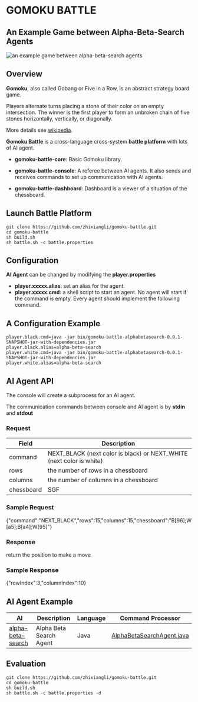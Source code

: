 # GOMOKU BATTLE

## An Example Game between Alpha-Beta-Search Agents
<!---
{"command":"NEXT_WHITE","rows":15,"columns":15,"chessboard":"B[76];W[65];B[55];W[66];B[67];W[58];B[74];W[75];B[57];W[64];B[53];W[54];B[63];W[85];B[95];W[86];B[87];W[97];B[a8];W[43];B[47];W[77];B[46];W[32];B[21];W[37];B[48];W[45];B[4a];W[49];B[35];W[24];B[79];W[68];B[44];W[62];B[26];W[17];B[52];W[99];B[88];W[98];B[9a];W[89];B[41];W[30];B[11];W[31];B[33];W[22];B[16];W[36];B[18];W[7a];B[6b];W[5b];B[29];W[1a];B[3a];W[a7];B[b6];W[5c];B[5a];W[2a];B[4b];W[07];B[3c];W[69];B[3b];W[8b];B[9c];W[3d];B[94];W[83];B[84];W[b7];B[38];W[39];B[c7];W[a4];B[a5];W[d8];B[96];W[b4];B[8d];W[ab];B[d6];W[c6];B[28];W[08];B[93];W[92];B[9e];W[7c];B[2d];W[1e];B[25];W[27];B[9b];W[9d];B[1d];W[2c];B[4e];W[09];B[4c];W[4d];B[a9];W[b8];B[0a];W[a2];B[b2];W[c9];B[a3];W[ba];B[e7];W[bb];B[b9];W[eb];B[da];W[cb];B[db];W[82];B[72];W[06];B[05];W[ca];B[d0];W[c1];B[8e];W[cc];B[6e]"}
-->
![an example game between alpha-beta-search agents](https://github.com/zhixiangli/gomoku-battle/blob/master/example-game.gif)

## Overview
**Gomoku**, also called Gobang or Five in a Row, is an abstract strategy board game.

Players alternate turns placing a stone of their color on an empty intersection. The winner is the first player to form an unbroken chain of five stones horizontally, vertically, or diagonally.

More details see [wikipedia](https://en.wikipedia.org/wiki/Gomoku).

**Gomoku Battle** is a cross-language cross-system **battle platform** with lots of AI agent.

+ **gomoku-battle-core**: Basic Gomoku library.

+ **gomoku-battle-console**: A referee between AI agents. It also sends and receives commands to set up communication with AI agents.

+ **gomoku-battle-dashboard**: Dashboard is a viewer of a situation of the chessboard.

## Launch Battle Platform
```
git clone https://github.com/zhixiangli/gomoku-battle.git
cd gomoku-battle
sh build.sh
sh battle.sh -c battle.properties
```

## Configuration
**AI Agent** can be changed by modifying the **player.properties**

+ **player.xxxxx.alias**: set an alias for the agent.
+ **player.xxxxx.cmd**: a shell script to start an agent. No agent will start if the command is empty. Every agent should implement the following command.

## A Configuration Example
```
player.black.cmd=java -jar bin/gomoku-battle-alphabetasearch-0.0.1-SNAPSHOT-jar-with-dependencies.jar
player.black.alias=alpha-beta-search
player.white.cmd=java -jar bin/gomoku-battle-alphabetasearch-0.0.1-SNAPSHOT-jar-with-dependencies.jar
player.white.alias=alpha-beta-search
```

## AI Agent API
The console will create a subprocess for an AI agent.

The communication commands between console and AI agent is by **stdin** and **stdout**

### Request
Field | Description
------|------------
command | NEXT\_BLACK (next color is black) or NEXT\_WHITE (next color is white)
rows | the number of rows in a chessboard
columns | the number of columns in a chessboard
chessboard | SGF

### Sample Request
{"command":"NEXT_BLACK","rows":15,"columns":15,"chessboard":"B[96];W[a5];B[a4];W[95]"}

### Response
return the position to make a move

### Sample Response
{"rowIndex":3,"columnIndex":10}

## AI Agent Example

AI | Description | Language | Command Processor
---|---|---|---
[alpha-beta-search](https://github.com/zhixiangli/gomoku-battle/tree/master/gomoku-battle-alphabetasearch) | Alpha Beta Search Agent | Java | [AlphaBetaSearchAgent.java](https://github.com/zhixiangli/gomoku-battle/blob/master/gomoku-battle-alphabetasearch/src/main/java/com/zhixiangli/gomoku/alphabetasearch/AlphaBetaSearchAgent.java)

## Evaluation
```
git clone https://github.com/zhixiangli/gomoku-battle.git
cd gomoku-battle
sh build.sh
sh battle.sh -c battle.properties -d
```